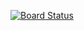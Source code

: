 [![Board Status](https://dev.azure.com/odluser1409776/c1bf94f6-a7ed-4df8-a16b-17883dedf6aa/5239913b-0ed7-4885-9bc2-6ff415f07422/_apis/work/boardbadge/96f9bce6-9030-4661-b98c-4b28c6022e8f)](https://dev.azure.com/odluser1409776/c1bf94f6-a7ed-4df8-a16b-17883dedf6aa/_boards/board/t/5239913b-0ed7-4885-9bc2-6ff415f07422/Microsoft.RequirementCategory)